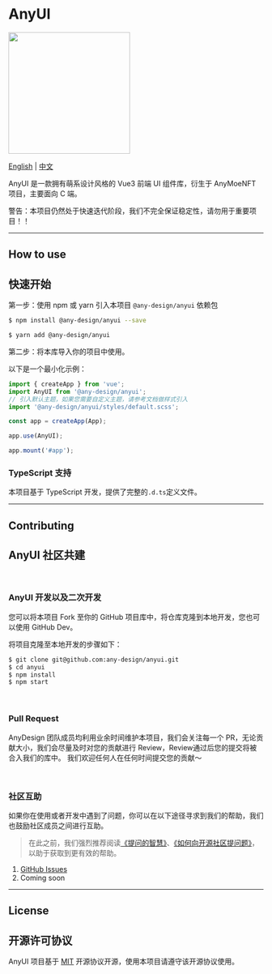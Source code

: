 # AnyUI

<img src="https://github.com/any-design/anyui/blob/main/assets/logo.png?raw=true" width="240" align="center">

[English](README.md) | [中文](README-zh_CN.md)

AnyUI 是一款拥有萌系设计风格的 Vue3 前端 UI 组件库，衍生于 AnyMoeNFT 项目，主要面向 C 端。

警告：本项目仍然处于快速迭代阶段，我们不完全保证稳定性，请勿用于重要项目！！

---

## How to use
## 快速开始

第一步：使用 npm 或 yarn 引入本项目 `@any-design/anyui` 依赖包

```bash
$ npm install @any-design/anyui --save
```

```bash
$ yarn add @any-design/anyui
```

第二步：将本库导入你的项目中使用。

以下是一个最小化示例：

```js
import { createApp } from 'vue';
import AnyUI from '@any-design/anyui';
// 引入默认主题，如果您需要自定义主题，请参考文档做样式引入
import '@any-design/anyui/styles/default.scss';

const app = createApp(App);

app.use(AnyUI);

app.mount('#app');
```

### TypeScript 支持

本项目基于 TypeScript 开发，提供了完整的`.d.ts`定义文件。

---
## Contributing
## AnyUI 社区共建

<br/>

### AnyUI 开发以及二次开发

您可以将本项目 Fork 至你的 GitHub 项目库中，将仓库克隆到本地开发，您也可以使用 GitHub Dev。

将项目克隆至本地开发的步骤如下：

```bash
$ git clone git@github.com:any-design/anyui.git
$ cd anyui
$ npm install
$ npm start
```

<br/>

### Pull Request

AnyDesign 团队成员均利用业余时间维护本项目，我们会关注每一个 PR，无论贡献大小，我们会尽量及时对您的贡献进行 Review，Review通过后您的提交将被合入我们的库中。
我们欢迎任何人在任何时间提交您的贡献～

<br/>

### 社区互助

如果你在使用或者开发中遇到了问题，你可以在以下途径寻求到我们的帮助，我们也鼓励社区成员之间进行互助。

> 在此之前，我们强烈推荐阅读[《提问的智慧》](https://github.com/ryanhanwu/How-To-Ask-Questions-The-Smart-Way)、[《如何向开源社区提问题》](https://github.com/seajs/seajs/issues/545)，以助于获取到更有效的帮助。

1. [GitHub Issues](https://github.com/any-design/anyui/issues)
2. Coming soon


---
## License
## 开源许可协议

AnyUI 项目基于 [MIT](LICENSE) 开源协议开源，使用本项目请遵守该开源协议使用。
